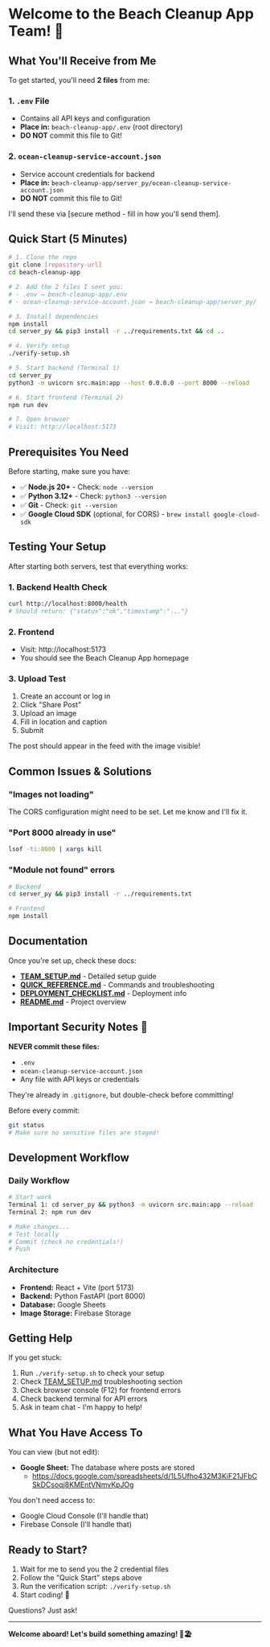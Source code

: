 # Welcome to the Beach Cleanup App Team! 🌊

## What You'll Receive from Me

To get started, you'll need **2 files** from me:

### 1. `.env` File
- Contains all API keys and configuration
- **Place in:** `beach-cleanup-app/.env` (root directory)
- **DO NOT** commit this file to Git!

### 2. `ocean-cleanup-service-account.json`
- Service account credentials for backend
- **Place in:** `beach-cleanup-app/server_py/ocean-cleanup-service-account.json`
- **DO NOT** commit this file to Git!

I'll send these via [secure method - fill in how you'll send them].

## Quick Start (5 Minutes)

```bash
# 1. Clone the repo
git clone [repository-url]
cd beach-cleanup-app

# 2. Add the 2 files I sent you:
# - .env → beach-cleanup-app/.env
# - ocean-cleanup-service-account.json → beach-cleanup-app/server_py/

# 3. Install dependencies
npm install
cd server_py && pip3 install -r ../requirements.txt && cd ..

# 4. Verify setup
./verify-setup.sh

# 5. Start backend (Terminal 1)
cd server_py
python3 -m uvicorn src.main:app --host 0.0.0.0 --port 8000 --reload

# 6. Start frontend (Terminal 2)
npm run dev

# 7. Open browser
# Visit: http://localhost:5173
```

## Prerequisites You Need

Before starting, make sure you have:

- ✅ **Node.js 20+** - Check: `node --version`
- ✅ **Python 3.12+** - Check: `python3 --version`
- ✅ **Git** - Check: `git --version`
- ✅ **Google Cloud SDK** (optional, for CORS) - `brew install google-cloud-sdk`

## Testing Your Setup

After starting both servers, test that everything works:

### 1. Backend Health Check
```bash
curl http://localhost:8000/health
# Should return: {"status":"ok","timestamp":"..."}
```

### 2. Frontend
- Visit: http://localhost:5173
- You should see the Beach Cleanup App homepage

### 3. Upload Test
1. Create an account or log in
2. Click "Share Post"
3. Upload an image
4. Fill in location and caption
5. Submit

The post should appear in the feed with the image visible!

## Common Issues & Solutions

### "Images not loading"
The CORS configuration might need to be set. Let me know and I'll fix it.

### "Port 8000 already in use"
```bash
lsof -ti:8000 | xargs kill
```

### "Module not found" errors
```bash
# Backend
cd server_py && pip3 install -r ../requirements.txt

# Frontend
npm install
```

## Documentation

Once you're set up, check these docs:

- **[TEAM_SETUP.md](TEAM_SETUP.md)** - Detailed setup guide
- **[QUICK_REFERENCE.md](QUICK_REFERENCE.md)** - Commands and troubleshooting
- **[DEPLOYMENT_CHECKLIST.md](DEPLOYMENT_CHECKLIST.md)** - Deployment info
- **[README.md](README.md)** - Project overview

## Important Security Notes 🔐

**NEVER commit these files:**
- `.env`
- `ocean-cleanup-service-account.json`
- Any file with API keys or credentials

They're already in `.gitignore`, but double-check before committing!

Before every commit:
```bash
git status
# Make sure no sensitive files are staged!
```

## Development Workflow

### Daily Workflow
```bash
# Start work
Terminal 1: cd server_py && python3 -m uvicorn src.main:app --reload
Terminal 2: npm run dev

# Make changes...
# Test locally
# Commit (check no credentials!)
# Push
```

### Architecture
- **Frontend:** React + Vite (port 5173)
- **Backend:** Python FastAPI (port 8000)
- **Database:** Google Sheets
- **Image Storage:** Firebase Storage

## Getting Help

If you get stuck:

1. Run `./verify-setup.sh` to check your setup
2. Check [TEAM_SETUP.md](TEAM_SETUP.md) troubleshooting section
3. Check browser console (F12) for frontend errors
4. Check backend terminal for API errors
5. Ask in team chat - I'm happy to help!

## What You Have Access To

You can view (but not edit):
- **Google Sheet:** The database where posts are stored
  - https://docs.google.com/spreadsheets/d/1L5Ufho432M3KiF21JFbCSkDCsoqj8KMEntVNmvKpJOg

You don't need access to:
- Google Cloud Console (I'll handle that)
- Firebase Console (I'll handle that)

## Ready to Start?

1. Wait for me to send you the 2 credential files
2. Follow the "Quick Start" steps above
3. Run the verification script: `./verify-setup.sh`
4. Start coding! 🚀

Questions? Just ask!

---

**Welcome aboard! Let's build something amazing! 🌊🏖️**
